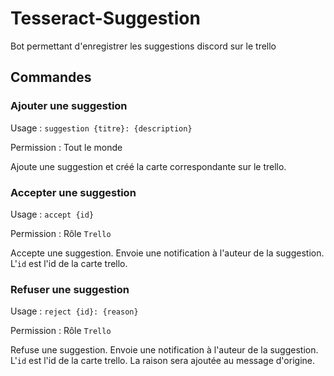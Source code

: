 # Tesseract-Suggestion
Bot permettant d'enregistrer les suggestions discord sur le trello

## Commandes

### Ajouter une suggestion
Usage : `suggestion {titre}: {description}`

Permission : Tout le monde

Ajoute une suggestion et créé la carte correspondante sur le trello.

### Accepter une suggestion
Usage : `accept {id}`

Permission : Rôle `Trello`

Accepte une suggestion. Envoie une notification à l'auteur de la suggestion. L'`id` est l'id de la carte trello.

### Refuser une suggestion
Usage : `reject {id}: {reason}`

Permission : Rôle `Trello`

Refuse une suggestion. Envoie une notification à l'auteur de la suggestion. L'`id` est l'id de la carte trello. La raison sera ajoutée au message d'origine.

